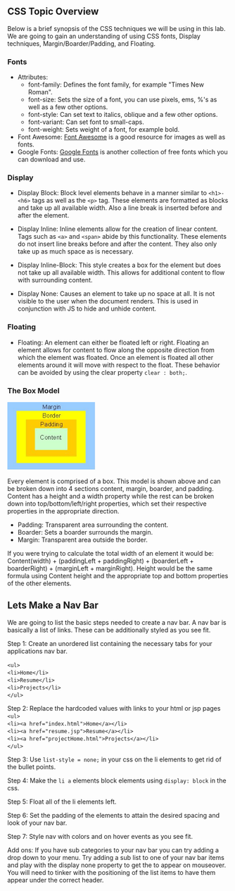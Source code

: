 ## CSS Topic Overview
Below is a brief synopsis of the CSS techniques we will be using in this lab. We are going to gain an understanding of using CSS fonts, Display techniques, Margin/Boarder/Padding, and Floating.  

### Fonts
* Attributes:
  * font-family: Defines the font family, for example "Times New Roman".
  * font-size: Sets the size of a font, you can use pixels, ems, %'s as well as a few other options.
  * font-style: Can set text to italics, oblique and a few other options.
  * font-variant: Can set font to small-caps.
  * font-weight: Sets weight of a font, for example bold.
* Font Awesome: [Font Awesome](https://fortawesome.github.io/Font-Awesome/) is a good resource for images as well as fonts.
* Google Fonts: [Google Fonts](https://www.google.com/fonts) is another collection of free fonts which you can download and use.

### Display
* Display Block: Block level elements behave in a manner similar to ``<h1>-<h6>`` tags as well as the ``<p>`` tag. These elements are formatted as blocks and take up all available width. Also a line break is inserted before and after the element.

* Display Inline: Inline elements allow for the creation of linear content. Tags such as ``<a>`` and ``<span>`` abide by this functionality. These elements do not insert line breaks before and after the content. They also only take up as much space as is necessary.

* Display Inline-Block: This style creates a box for the element but does not take up all available width. This allows for additional content to flow with surrounding content.

* Display None: Causes an element to take up no space at all. It is not visible to the user when the document renders. This is used in conjunction with JS to hide and unhide content.

### Floating
* Floating: An element can either be floated left or right. Floating an element allows for content to flow along the opposite direction from which the element was floated. Once an element is floated all other elements around it will move with respect to the float. These behavior can be avoided by using the clear property ``clear : both;``.

### The Box Model
<img src="box-model.jpg" width ="200"/>

Every element is comprised of a box. This model is shown above and can be broken down into 4 sections content, margin, boarder, and padding. Content has a height and a width property while the rest can be broken down into top/bottom/left/right properties, which set their respective properties in the appropriate direction.

* Padding: Transparent area surrounding the content.
* Boarder: Sets a boarder surrounds the margin.
* Margin: Transparent area outside the border.

If you were trying to calculate the total width of an element it would be:
Content(width) + (paddingLeft + paddingRight) + (boarderLeft + boarderRight) + (marginLeft + marginRight). Height would be the same formula using Content height and the appropriate top and bottom properties of the other elements.

## Lets Make a Nav Bar
We are going to list the basic steps needed to create a nav bar. A nav bar is basically a list of links. These can be additionally styled as you see fit.

Step 1: Create an unordered list containing the necessary tabs for your applications nav bar.

``<ul>``    
``<li>Home</li>``  
``<li>Resume</li>``  
``<li>Projects</li>``  
``</ul>``

Step 2: Replace the hardcoded values with links to your html or jsp pages
``<ul>``    
``<li><a href="index.html">Home</a></li>``  
``<li><a href="resume.jsp">Resume</a></li>``  
``<li><a href="projectHome.html">Projects</a></li>``  
``</ul>``

Step 3: Use ``list-style = none;`` in your css on the li elements to get rid of the bullet points.

Step 4: Make the ``li a`` elements block elements using ``display: block`` in the css.

Step 5: Float all of the li elements left.

Step 6: Set the padding of the elements to attain the desired spacing and look of your nav bar.

Step 7: Style nav with colors and on hover events as you see fit.  

Add ons: If you have sub categories to your nav bar you can try adding a drop down to your menu. Try adding a sub list to one of your nav bar items and play with the display none property to get the to appear on mouseover. You will need to tinker with the positioning of the list items to have them appear under the correct header.
